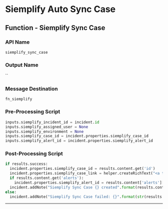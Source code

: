 <!--
    DO NOT MANUALLY EDIT THIS FILE
    THIS FILE IS AUTOMATICALLY GENERATED WITH resilient-sdk codegen
-->

# Siemplify Auto Sync Case

## Function - Siemplify Sync Case

### API Name
`siemplify_sync_case`

### Output Name
``

### Message Destination
`fn_siemplify`

### Pre-Processing Script
```python
inputs.siemplify_incident_id = incident.id
inputs.siemplify_assigned_user = None
inputs.siemplify_environment = None
inputs.siemplify_case_id = incident.properties.siemplify_case_id
inputs.siemplify_alert_id = incident.properties.siemplify_alert_id
```

### Post-Processing Script
```python
if results.success:
  incident.properties.siemplify_case_id = results.content.get('id')
  incident.properties.siemplify_case_link = helper.createRichText("<a target='blank' href='{}'>{}</a>".format(results.content.get('siemplify_case_url'), results.content.get('title')))
  if results.content.get('alerts'):
    incident.properties.siemplify_alert_id = results.content['alerts'][0]['identifier']
  incident.addNote("Siemplify Sync Case {} created".format(results.content.get('id')))
else:
  incident.addNote("Siemplify Sync Case failed: {}".format(str(results.content)))
```

---

